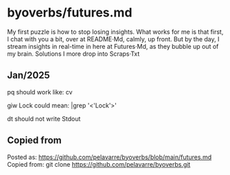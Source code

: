# byoverbs/futures.md

My first puzzle is how to stop losing insights.
What works for me is that first, I chat with you a bit, over at README·Md, calmly, up front.
But by the day, I stream insights in real-time in here at Futures·Md, as they bubble up out of my brain.
Solutions I more drop into Scraps·Txt

## Jan/2025

pq
should work like:  cv

giw Lock
could mean:  |grep '\<'Lock'\>'

dt
should not write Stdout

## Copied from

Posted as:  https://github.com/pelavarre/byoverbs/blob/main/futures.md<br>
Copied from:  git clone https://github.com/pelavarre/byoverbs.git<br>
